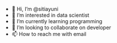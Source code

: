 - 👋 Hi, I’m @sitiayuni
- 👀 I’m interested in data scientist
- 🌱 I’m currently learning programming
- 💞️ I’m looking to collaborate on developer
- 📫 How to reach me with email

<!---
sitiayuni/sitiayuni is a ✨ special ✨ repository because its `README.md` (this file) appears on your GitHub profile.
You can click the Preview link to take a look at your changes.
--->

